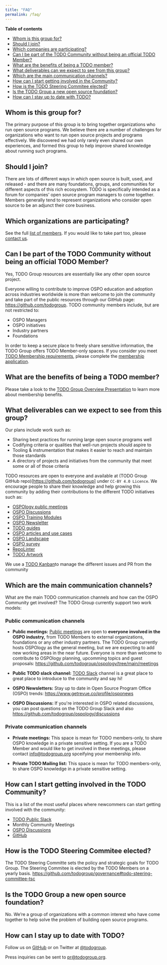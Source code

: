 ```yaml
---
title: "FAQ"
permalink: /faq/
---
```


**Table of contents**

- [Whom is this group for?](#whom-is-this-group-for)
- [Should I join?](#should-i-join)
- [Which companies are participating?](#which-companies-are-participating)
- [Can I be part of the TODO Community without being an official TODO Member?](#can-i-be-part-of-the-todo-community-without-being-an-official-todo-member)
- [What are the benefits of being a TODO member?](#what-are-the-benefits-of-being-a-todo-member?)
- [What deliverables can we expect to see from this group?](#what-deliverables-can-we-expect-to-see-from-this-group)
- [Which are the main communication channels?](#which-are-the-main-communication-channels)
- [How can I start getting involved in the Community?](#how-can-i-start-getting-involved-in-the-community)
- [How is the TODO Steering Commitee elected?](#how-is-the-todo-steering-commitee-elected)
- [Is the TODO Group a new open source foundation?](#is-the-todo-group-a-new-open-source-foundation)
- [How can I stay up to date with TODO?](#how-can-i-stay-up-to-date-with-todo)


## Whom is this group for?

The primary purpose of this group is to bring together organizations who run open
source programs. We believe there are a number of challenges for organizations who
want to run open source projects and programs effectively. We discovered we had
only rarely even shared our own experiences, and formed this group to help
improve shared knowledge about running such programs.

## Should I join?

There are lots of different ways in which open source is built, used, and
released - and there are many foundations, groups, and communities for different
aspects of this rich ecosystem. TODO is specifically intended as a forum for
companies' open source program managers to come together. Members generally tend
to represent organizations who consider open source to be an adjunct their core
business.

## Which organizations are participating?

See the full [list of members](/members). If you would like to take part too,
please [contact us](/join).

## Can I be part of the TODO Community without being an official TODO Member?

Yes, TODO Group resources are essentially like any other open source project.

Everyone willing to contribute to improve OSPO education and adoption across industries worldwide is more than welcome to join the community and take part of the public resources through our GitHub page: https://github.com/todogroup. TODO community members include, but are not restricted to:

* OSPO Managers
* OSPO initiatives
* Industry partners 
* Foundations

In order to keep a secure place to freely share sensitive information, the TODO Group offers TODO Member-only spaces. If you consider you meet [TODO Membership requirements](https://todogroup.org/join/), please complete the [membership application](https://joinnow.todogroup.org/).

## What are the benefits of being a TODO member?

Please take a look to the [TODO Group Overview Presentation](https://docs.google.com/presentation/d/1p4dhx0Dg8fZDO8yzp7nWC2r5WHyVH-jjSQM59lkKLdo/edit?usp=sharing) to learn more about membership benefits.

## What deliverables can we expect to see from this group?

Our plans include work such as:

* Sharing best practices for running large open source programs well
* Codifying criteria or qualities that well-run projects should aspire to
* Tooling & instrumentation that makes it easier to reach and maintain those standards
* A directory of projects and initiatives from the community that meet some or all of those criteria

TODO resources are open to everyone and available at (TODO Group GitHub repo)[https://github.com/todogroup] under `CC-BY 4.0 Licence`. We encourage people to share their knowledge and help growing this community by adding their contributions to the different TODO initiatives such as:

* [OSPOlogy public meetings](https://github.com/todogroup/ospology/tree/main/meetings)
* [OSPO Discussions](https://github.com/todogroup/ospology/discussions)
* [OSPO Training Modules](https://github.com/todogroup/ospo101)
* [OSPO Newsletter](https://github.com/todogroup/ospology/tree/main/newsletter)
* [TODO guides](https://github.com/todogroup/todogroup.org/tree/main/content/en/guides)
* [OSPO articles and use cases](https://github.com/todogroup/todogroup.org/tree/main/content/en/blog)
* [OSPO Landscape](https://github.com/todogroup/ospolandscape)
* [OSPO survey](https://github.com/todogroup/osposurvey)
* [RepoLinter](https://github.com/todogroup/repolinter)
* [TODO Artwork](https://github.com/todogroup/artwork)

We use a [TODO Kanban](https://github.com/todogroup/todogroup.org/projects/1)to manage the different issues and PR from the community


## Which are the main communication channels?

What are the main TODO communication channels and how can the OSPO Community get involved? The TODO Group currently support two work models:

### Public communication channels

* **Public meetings:** [Public meetings](https://community.linuxfoundation.org/todo-group/) are open to **everyone involved in the OSPO industry,** from TODO Members to external organizations, foundations or any other industry partners. The TODO Group currently hosts OSPOlogy as the general meeting, but we are expecting to add new working areas in the near future. Everyone is more than welcome to contribute to OSPOlogy planning, upcomming topics and guest proposals: https://github.com/todogroup/ospology/tree/main/meetings

* **Public TODO slack channel:** [TODO Slack](https://slack.todogroup.org/) channel is a great place to great place to introduce to the community and say hi!

* **OSPO Newsletters:** Stay up to date in Open Source Program Office (OSPO) trends: https://www.getrevue.co/profile/osponews

* **OSPO Discussions:** If you're interested in OSPO related discussions, you can post questions on the TODO Group Slack and also https://github.com/todogroup/ospology/discussions


### Private communication channels

* **Private meetings:** This space is mean for TODO members-only, to share OSPO knowledge in a private sensitive setting. If you are a TODO Member and would like to get involved in these meetings, please contact info@todogroup.org spceifying your membership info.

* **Private TODO Mailing list:** This space is mean for TODO members-only, to share OSPO knowledge in a private sensitive setting.

## How can I start getting involved in the TODO Community?

This is a list of the most useful places where newcommers can start getting involved with the community:

* [TODO Public Slack](https://slack.todogroup.org/) 
* Monthly Community Meetings
* [OSPO Discussions](https://github.com/todogroup/ospology/discussions)
* [GitHub](https://github.com/todogroup)

## How is the TODO Steering Commitee elected?

The TODO Steering Committe sets the policy and strategic goals for TODO Group. The Steering Commitee is elected by the TODO Members on a yearly basis.
https://github.com/todogroup/governance#todo-steering-committee-tsc

## Is the TODO Group a new open source foundation?

No. We’re a group of organizations with a common interest who have come together to help solve the problem of building open source programs.

## How can I stay up to date with TODO?

Follow us on [GitHub](https://github.com/todogroup) or on Twitter at [@todogroup](https://twitter.com/todogroup). 

Press inquiries can be sent to <pr@todogroup.org>. 

